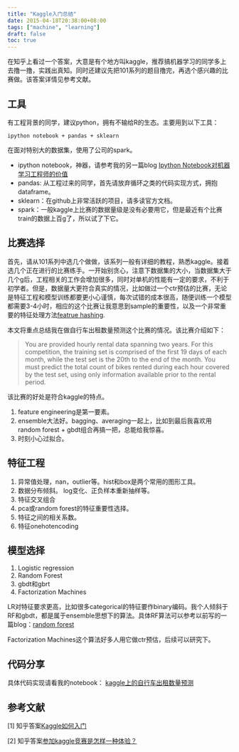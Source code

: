 ```yaml
---
title: "Kaggle入门总结"
date: 2015-04-18T20:38:00+08:00
tags: ["machine", "learning"] 
draft: false
toc: true
---
```




在知乎上看过一个答案，大意是有个地方叫kaggle，推荐搞机器学习的同学多上去撸一撸，实践出真知。同时还建议先把101系列的题目撸完，再选个感兴趣的比赛做。该答案详情见参考文献。

## 工具
有工程背景的同学，建议python，拥有不输给R的生态。主要用到以下工具：
	
	ipython notebook + pandas + sklearn
	
在面对特别大的数据集，使用了公司的spark。

* ipython notebook，神器，请参考我的另一篇blog [Ipython Notebook对机器学习工程师的价值](http://www.wujiame.com/blog/2014/11/23/ipython-notebook-bring-to-me/)
* pandas: 从工程过来的同学，首先请放弃循环之类的代码实现方式，拥抱dataframe。
* sklearn：在github上非常活跃的项目，请多读官方文档。
* spark：一般kaggle上比赛的数据量级是没有必要用它，但是最近有个比赛train的数据上百g了，所以试了下它。

## 比赛选择

首先，请从101系列中选几个做做，该系列一般有详细的教程，熟悉kaggle。接着选几个正在进行的比赛练手。一开始别贪心，注意下数据集的大小，当数据集大于几个g后，工程相关的工作会增加很多，同时对单机的性能有一定的要求，不利于初学者。但是，数据量大更符合真实的情况，比如做过一个ctr预估的比赛，无论是特征工程和模型训练都要更小心谨慎，每次试错的成本很高，随便训练一个模型都需要3-4小时，相应的这个比赛让我意思到sample的重要性，以及一个非常重要的特征处理方法[featrue hashing](http://www.wujiame.com/blog/2015/02/10/feature-hashing/).

本文将重点总结我在做自行车出租数量预测这个比赛的情况。该比赛介绍如下：

> You are provided hourly rental data spanning two years. For this competition, the training set is comprised of the first 19 days of each month, while the test set is the 20th to the end of the month. You must predict the total count of bikes rented during each hour covered by the test set, using only information available prior to the rental period.

该比赛的好处是符合kaggle的特点。

1. feature engineering是第一要素。
2. ensemble大法好。bagging、averaging一起上，比如到最后我喜欢用random forest + gbdt组合再搞一把，总能给我惊喜。
3. 时刻小心过拟合。

## 特征工程

1. 异常值处理，nan，outlier等。hist和box是两个常用的图形工具。
2. 数据分布倾斜。 log变化、正负样本重新抽样等。
3. 特征交叉组合 
4. pca或random forest的特征重要性选择。
5. 特征之间的相关系数。
6. 特征onehotencoding

## 模型选择

1. Logistic regression
2. Random Forest 
3. gbdt和gbrt
4. Factorization Machines

LR对特征要求更高，比如很多categorical的特征要作binary编码。我个人倾斜于RF和gbdt，都是属于ensemble思想下的算法。具体RF算法可以参考以前写的一篇blog：[random forest](http://www.wujiame.com/blog/2015/02/16/random-forest/)

Factorization Machines这个算法好多人用它做ctr预估，后续可以研究下。

## 代码分享

具体代码实现请看我的notebook：
[kaggle上的自行车出租数量预测](http://nbviewer.ipython.org/gist/whbzju/ff06fce9fd738dcf8096)



## 参考文献

[1] 知乎答案[Kaggle如何入门](http://www.zhihu.com/question/23987009)

[2] 知乎答案[参加kaggle竞赛是怎样一种体验？](http://www.zhihu.com/question/24533374)

